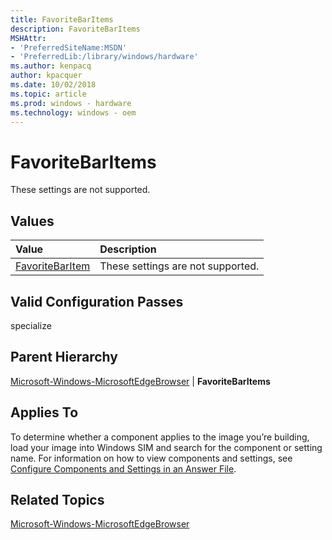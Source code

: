 ```yaml
---
title: FavoriteBarItems
description: FavoriteBarItems
MSHAttr:
- 'PreferredSiteName:MSDN'
- 'PreferredLib:/library/windows/hardware'
ms.author: kenpacq
author: kpacquer
ms.date: 10/02/2018
ms.topic: article
ms.prod: windows - hardware
ms.technology: windows - oem
---
```


# FavoriteBarItems

These settings are not supported.

## Values

| Value                   | Description                                                                           |
|:------------------------|:--------------------------------------------------------------------------------------|
| [FavoriteBarItem](microsoft-windows-microsoftedgebrowser-favoritebaritems-favoritebaritem.md)    | These settings are not supported.     |

## Valid Configuration Passes

specialize

## Parent Hierarchy

[Microsoft-Windows-MicrosoftEdgeBrowser](microsoft-windows-microsoftedgebrowser.md) | **FavoriteBarItems**

## Applies To

To determine whether a component applies to the image you’re building, load your image into Windows SIM and search for the component or setting name. For information on how to view components and settings, see [Configure Components and Settings in an Answer File](https://docs.microsoft.com/en-us/windows-hardware/customize/desktop/wsim/configure-components-and-settings-in-an-answer-file).

## Related Topics

[Microsoft-Windows-MicrosoftEdgeBrowser](microsoft-windows-microsoftedgebrowser.md)
